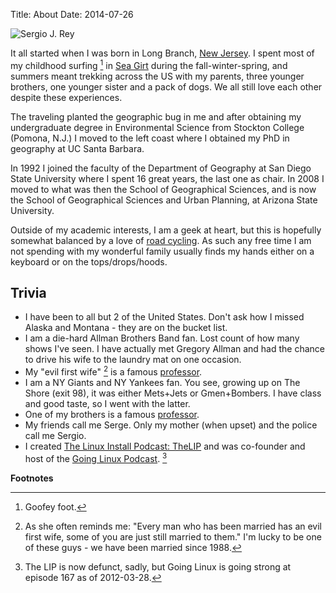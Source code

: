 Title: About
Date: 2014-07-26

![Sergio J. Rey](/images/rey.jpg)

It all started when I was born in Long Branch, [New
Jersey](http://sphotos.xx.fbcdn.net/hphotos-ash2/21939_1124828819695_1796387758_255780_6249858_n.jpg).
I spent most of my childhood surfing [^1] in [Sea
Girt](http://www.google.com/url?sa=t&rct=j&q=&esrc=s&source=web&cd=3&ved=0CEAQFjAC&url=http%3A%2F%2Fen.wikipedia.org%2Fwiki%2FSea_Girt%2C_New_Jersey&ei=RIxzT62WGISe2gWNpMHcDg&usg=AFQjCNFZeGHbBiXqmp7J5ryH7s6cPiQMcA&sig2=e4IgUaaRTN3qWUd8CW8B5w)
during the fall-winter-spring, and summers meant trekking across the US
with my parents, three younger brothers, one younger sister and a pack
of dogs. We all still love each other despite these experiences.

The traveling planted the geographic bug in me and after obtaining my
undergraduate degree in Environmental Science from Stockton College
(Pomona, N.J.) I moved to the left coast where I obtained my PhD in
geography at UC Santa Barbara.

In 1992 I joined the faculty of the Department of Geography at San Diego
State University where I spent 16 great years, the last one as chair. In
2008 I moved to what was then the School of Geographical Sciences, and
is now the School of Geographical Sciences and Urban Planning, at
Arizona State University.

Outside of my academic interests, I am a geek at heart, but this is
hopefully somewhat balanced by a love of [road
cycling](/images/cycling.jpg). As such any free time I am not spending
with my wonderful family usually finds my hands either on a keyboard or
on the tops/drops/hoods.

Trivia
------

 -   I have been to all but 2 of the United States. Don't ask how I
     missed Alaska and Montana - they are on the bucket list.
 -   I am a die-hard Allman Brothers Band fan. Lost count of how many
     shows I've seen. I have actually met Gregory Allman and had the
     chance to drive his wife to the laundry mat on one occasion.
 -   My "evil first wife" [^2] is a famous
     [professor](http://geoplan.asu.edu/franklin).
 -   I am a NY Giants and NY Yankees fan. You see, growing up on The
     Shore (exit 98), it was either Mets+Jets or Gmen+Bombers. I have
     class and good taste, so I went with the latter.
 -   One of my brothers is a famous
     [professor](http://www.cla.temple.edu/religion/faculty/terry-rey/).
 -   My friends call me Serge. Only my mother (when upset) and the
     police call me Sergio.
 -   I created [The Linux Install Podcast: TheLIP](http://thelip.net)
     and was co-founder and host of the [Going Linux
     Podcast](http://goinglinux.com). [^3]

**Footnotes**

[^1]: Goofey foot.

[^2]: As she often reminds me: "Every man who has been married has an
    evil first wife, some of you are just still married to them." I'm
    lucky to be one of these guys - we have been married since 1988.

[^3]: The LIP is now defunct, sadly, but Going Linux is going strong at
    episode 167 as of 2012-03-28.
